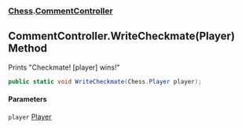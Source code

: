 ### [Chess](Chess.md 'Chess').[CommentController](Chess.CommentController.md 'Chess.CommentController')

## CommentController.WriteCheckmate(Player) Method

Prints "Checkmate! [player] wins!"

```csharp
public static void WriteCheckmate(Chess.Player player);
```
#### Parameters

<a name='Chess.CommentController.WriteCheckmate(Chess.Player).player'></a>

`player` [Player](Chess.Player.md 'Chess.Player')